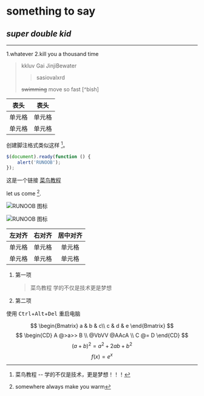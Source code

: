 # **something to say**

## *super double kid*

----------

1.whatever
2.kill you a thousand time
> kkluv
> Gai
> JinjiBewater
> >sasiovalxrd  
>
> ~~swimming~~
> move so fast [^bish]

|  表头   | 表头  |
|  ----  | ----  |
| 单元格  | 单元格 |
| 单元格  | 单元格 |

创建脚注格式类似这样 [^RUNOOB]。

[^RUNOOB]: 菜鸟教程 -- 学的不仅是技术，更是梦想！！！

```javascript
$(document).ready(function () {
    alert('RUNOOB');
});
```

这是一个链接 [菜鸟教程](https://www.runoob.com)

let us come [^home].

[^home]:somewhere always make you warm

![RUNOOB 图标](https://static.jyshare.com/images/runoob-logo.png)

![RUNOOB 图标](https://static.jyshare.com/images/runoob-logo.png "RUNOOB")

| 左对齐 | 右对齐 | 居中对齐 |
| :-----| ----: | :----: |
| 单元格 | 单元格 | 单元格 |
| 单元格 | 单元格 | 单元格 |

1. 第一项
    > 菜鸟教程
    > 学的不仅是技术更是梦想
2. 第二项

使用 <kbd>Ctrl</kbd>+<kbd>Alt</kbd>+<kbd>Del</kbd> 重启电脑

$$
\begin{Bmatrix}
   a & b & c\\
   c & d & e
\end{Bmatrix}
$$
$$
\begin{CD}
   A @>a>> B \\
@VbVV @AAcA \\
   C @= D
\end{CD}
$$
$$
\begin{equation}
(a+b)^2 = a^2 +2ab+b^2
\tag{1}
\end{equation}
$$
$$
\begin{equation}
f(x)=e^x
\tag{2}
\end{equation}
$$